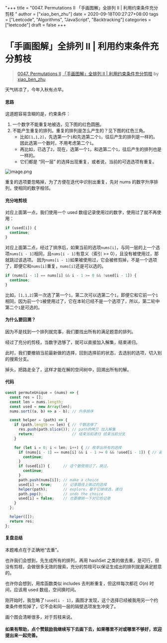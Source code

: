 "+++
title = "0047. Permutations II 「手画图解」全排列 II | 利用约束条件充分剪枝 "
author = ["xiao_ben_zhu"]
date = 2020-09-18T00:27:27+08:00
tags = ["Leetcode", "Algorithms", "JavaScript", "Backtracking"]
categories = ["leetcode"]
draft = false
+++

# 「手画图解」全排列 II | 利用约束条件充分剪枝

> [0047. Permutations II](https://leetcode-cn.com/problems/permutations-ii/)
> [「手画图解」全排列 II | 利用约束条件充分剪枝](https://leetcode-cn.com/problems/permutations-ii/solution/shou-hua-tu-jie-li-yong-yue-shu-tiao-jian-chong-fe/) by [xiao_ben_zhu](https://leetcode-cn.com/u/xiao_ben_zhu/)

天气转凉了，今年入秋有点早。
#### 思路
这道题容易含糊的是，约束条件：
1. 一个数字不能重复地被选，见下图的红色圆圈。
2. 不能产生重复的排列。重复的排列是怎么产生的？见下图的红色三角。
   - 比如`[1,1,2]`，先选第一个`1`和先选第二个`1`，往后产生的排列是一样的。因此选第一个数时，不用考虑第二个`1`。
   - 再比如，已选了`2`，现在，选第一个`1`，和选第二个`1`，往后产生的排列也是一样的。
   - 它们都是 “同一层” 的选择出现重复，或者说，当前的可选选项有重复。
   
![image.png](https://pic.leetcode-cn.com/1600389760-qBZfUD-image.png)
   
重复的选项要忽略掉，为了方便在迭代中识别出重复，先对 nums 的数字升序排列，使相同的数字相邻。

#### 充分地剪枝
对应上面第一点，我们使用一个 used 数组记录使用过的数字，使用过了就不再使用：
```js
if (used[i]) {
  continue;
}
```
对应上面第二点，经过了排序后，如果当前的选项`nums[i]`，与同一层的上一个选项`nums[i - 1]`相同，且`nums[i - 1]`有意义（索引 >= 0），且没有被使用过，那就跳过该选项。
因为`nums[i - 1]`如果被使用过，它会被修剪掉，不是一个选项了，即便它和`nums[i]`重复，`nums[i]`还是可以选的。
```js
if (nums[i - 1] == nums[i] && i - 1 >= 0 && !used[i - 1]) {
  continue;
}
```
比如，`[1,1,2]`第一次选了第一个`1`，第二次可以选第二个`1`，即便它和它前一个`1`相同，因为前一个`1`被使用过了，它在本轮已经不是一个选项了，所以，第二轮中第二个`1`是可选的。
#### 为什么要回溯？
因为不是找到一个排列就完事，我们要找出所有的满足题意的排列。

经过了充分的剪枝，当数字选够了，就可以直接加入解集，结束递归。

此时，我们要撤销当前最新做的选择，回到选择前的状态，去选别的选项，切入别的搜索分支。

掉头，把路走全了，这样才能在解的空间树中，回溯出所有的解。

#### 代码

```javascript
const permuteUnique = (nums) => {
  const res = [];
  const len = nums.length;
  const used = new Array(len);
  nums.sort((a, b) => a - b); // 升序排序

  const helper = (path) => {
    if (path.length == len) { // 个数选够了
      res.push(path.slice()); // path的拷贝 加入解集
      return;                 // 结束当前递归 结束当前分支
    }

    for (let i = 0; i < len; i++) { // 枚举出所有的选择
      if (nums[i - 1] == nums[i] && i - 1 >= 0 && !used[i - 1]) { // 避免产生重复的排列
        continue;
      }
      if (used[i]) {      // 这个数使用过了，跳过。
        continue;
      }
      path.push(nums[i]); // make a choice
      used[i] = true;     // 记录路径上做过的选择
      helper(path);       // explore，基于它继续选，递归
      path.pop();         // undo the choice
      used[i] = false;    // 也要撤销一下对它的记录
    }
  };

  helper([]);
  return res;
};
```
#### 复盘总结
本题难点在于正确地“去重”。

也许我们会想到，先生成所有的排列，再用 hashSet 之类的做去重，是可行，但没有剪枝，会做很多无效的搜索，充分的剪枝可以保证生成出的排列就是满足题意的。

也许你会想到，用库函数类似 includes 去判断重复，但这样每次都花 $O(n)$ 时间，应该用 used 数组，空间换时间。

刚开始时，我忽略了`!used[i - 1]`，画图才发现，这个选择已经被我用另一个约束条件修剪掉了，它不会和同一层的隔壁选项发生冲突了。

画个图会清晰很多，对于剪枝来说。
#### 如果有帮助，点个赞鼓励我继续写下去画下去，如果哪里不对或哪里不够好，欢迎提出来一起完善。